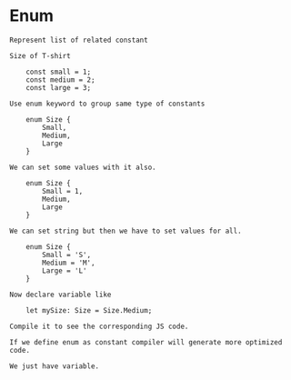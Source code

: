 # Enum

    Represent list of related constant

    Size of T-shirt

        const small = 1;
        const medium = 2;
        const large = 3;

    Use enum keyword to group same type of constants

        enum Size {
            Small,
            Medium,
            Large
        }

    We can set some values with it also.

        enum Size {
            Small = 1,
            Medium,
            Large
        }

    We can set string but then we have to set values for all.

        enum Size {
            Small = 'S',
            Medium = 'M',
            Large = 'L'
        }

    Now declare variable like

        let mySize: Size = Size.Medium;

    Compile it to see the corresponding JS code.

    If we define enum as constant compiler will generate more optimized code.
    
    We just have variable.